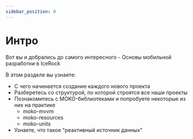 ```yaml
---
sidebar_position: 0
---
```


# Интро 

Вот вы и добрались до самого интересного - Основы мобильной разработки в IceRock

В этом разделе вы узнаете:
- С чего начинается создание каждого нового проекта
- Разберетесь со структурой, по которой строятся все наши проекты 
- Познакомитесь с MOKO-библиотеками и попробуете некоторые из них на практике
    - moko-mvvm
    - moko-resources
    - moko-units
- Узнаете, что такое "реактивный источник данных" 
